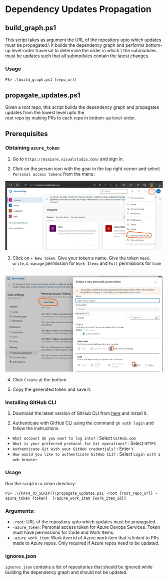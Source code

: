 # Dependency Updates Propagation

## build_graph.ps1

This script takes as argument the URL of the repository upto which updates must be propagated.\\
It builds the dependency graph and performs bottom-up level-order traversal to determine the order in which \\
the submodules must be updates such that all submodules contain the latest changes.

### Usage

```
PS> .\build_graph.ps1 [repo_url]
```
## propagate_updates.ps1

Given a root repo, this script builds the dependency graph and propagates updates from the lowest level upto the \
root repo by making PRs to each repo in bottom-up level-order.

## Prerequisites

### Obtaining `azure_token`

1. Go to `https://msazure.visualstudio.com/` and sign in.

2. Click on the person icon with the gear in the top right corner and select `Personal access tokens` from the menu:

![azure_pat](images/azure_pat.jpg)

3. Click on `+ New Token`. Give your token a name. Give the token `Read, write,& manage` permission for `Work Items` and `Full` permissions for `Code` :

![azure_token](images/azure_token.jpg)

4. Click `Create` at the bottom.

5. Copy the generated token and save it.

### Installing GitHub CLI

1. Download the latest version of GitHub CLI from [here](https://cli.github.com/) and install it.

2. Authenticate with GitHub CLI using the command `gh auth login` and follow the instructions.
 - `What account do you want to log into?` : Select `GitHub.com`
 - `What is your preferred protocol for Git operations?` : Select `HTTPS`
 - `Authenticate Git with your GitHub credentials?` : Enter `Y`
 - `How would you like to authenticate GitHub CLI?` : Select `Login with a web browser`

### Usage

Run the script in a clean directory:

```
PS> .\{PATH_TO_SCRIPT}\propagate_updates.ps1 -root {root_repo_url} -azure_token {token}  [-azure_work_item {work_item_id}] 
```
### Arguments:

- `-root`: URL of the repository upto which updates must be propagated.
- `-azure_token`: Personal access token for Azure Devops Services. Token must have permissions for Code and Work Items.
- `-azure_work_item`: Work item id of Azure work item that is linked to PRs made to Azure repos. Only required if Azure repos need to be updated.

### ignores.json

`ignores.json` contains a list of repositories that should be ignored while building the dependency graph and should not be updated.

